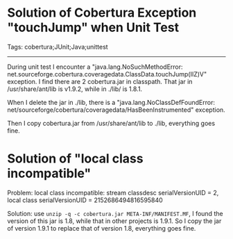 # Solution of Cobertura Exception "touchJump" when Unit Test
Tags: cobertura;JUnit;Java;unittest

------

During unit test I encounter a "java.lang.NoSuchMethodError: net.sourceforge.cobertura.coveragedata.ClassData.touchJump(IIZ)V" exception.
I find there are 2 cobertura.jar in classpath. That jar in /usr/share/ant/lib is v1.9.2, while in ./lib/ is 1.8.1. 

When I delete the jar in ./lib, there is a "java.lang.NoClassDefFoundError: net/sourceforge/cobertura/coveragedata/HasBeenInstrumented" exception. 

Then I copy cobertura.jar from /usr/share/ant/lib to ./lib, everything goes fine.
 
# Solution of "local class incompatible"

Problem: local class incompatible: stream classdesc serialVersionUID = 2, local class serialVersionUID = 2152686494816595840

Solution: use `unzip -q -c cobertura.jar META-INF/MANIFEST.MF`, I found the version of this jar is 1.8, while that in other projects is 1.9.1. So I copy the jar of version 1.9.1 to replace that of version 1.8, everything goes fine.
